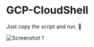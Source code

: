 # GCP-CloudShell

Just copy the script and run. 🥳

![Screenshot 1](https:b.com/kaungkhantjc/GCPReady/blob/main/screenshot_v4.png?raw=true)
